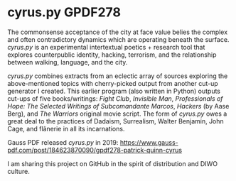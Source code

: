 # cyrus.py GPDF278

The commonsense acceptance of the city at face value belies the complex and often contradictory dynamics which are operating beneath the surface. <i>cyrus.py</i> is an experimental intertextual poetics + research tool that explores counterpublic identity, hacking, terrorism, and the relationship between walking, language, and the city.

<i>cyrus.py</i> combines extracts from an eclectic array of sources exploring the above-mentioned topics with cherry-picked output from another cut-up generator I created. This earlier program (also written in Python) outputs cut-ups of five books/writings: <i>Fight Club</i>, <i>Invisible Man</i>, <i>Professionals of Hope: The Selected Writings of Subcomandante Marcos</i>, <i>Hackers</i> (by Aase Berg), and <i>The Warriors</i> original movie script. The form of <i>cyrus.py</i> owes a great deal to the practices of Dadaism, Surrealism, Walter Benjamin, John Cage, and flânerie in all its incarnations.

Gauss PDF released <i>cyrus.py</i> in 2019: https://www.gauss-pdf.com/post/184623870090/gpdf278-patrick-quinn-cyrus

I am sharing this project on GitHub in the spirit of distribution and DIWO culture.

